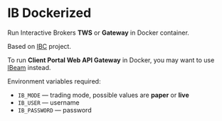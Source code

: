 # IB Dockerized

Run Interactive Brokers **TWS** or **Gateway** in Docker container.

Based on [IBC](https://github.com/IbcAlpha/IBC) project.

To run **Client Portal Web API Gateway** in Docker, you may want to use [IBeam](https://github.com/Voyz/ibeam) instead.

Environment variables required:
- `IB_MODE` — trading mode, possible values are **paper** or **live**
- `IB_USER` — username
- `IB_PASSWORD` — password 
